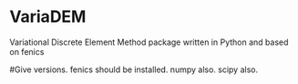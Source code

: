 # VariaDEM
Variational Discrete Element Method package written in Python and based on fenics

#Give versions.
fenics should be installed.
numpy also.
scipy also.
